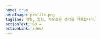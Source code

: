 ```yaml
---
home: true
heroImage: profile.png
tagline: 개발, 일상, 자유로운 생각을 기록합니다.
actionText: GO →
actionLink: /dev/
---
```

